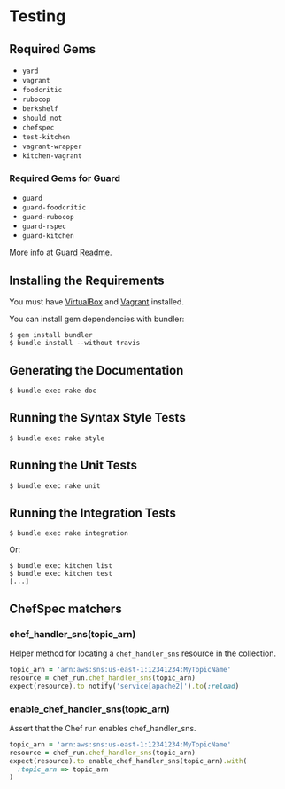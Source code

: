 Testing
=======

## Required Gems

* `yard`
* `vagrant`
* `foodcritic`
* `rubocop`
* `berkshelf`
* `should_not`
* `chefspec`
* `test-kitchen`
* `vagrant-wrapper`
* `kitchen-vagrant`

### Required Gems for Guard

* `guard`
* `guard-foodcritic`
* `guard-rubocop`
* `guard-rspec`
* `guard-kitchen`

More info at [Guard Readme](https://github.com/guard/guard#readme).

## Installing the Requirements

You must have [VirtualBox](https://www.virtualbox.org/) and [Vagrant](http://www.vagrantup.com/) installed.

You can install gem dependencies with bundler:

    $ gem install bundler
    $ bundle install --without travis

## Generating the Documentation

    $ bundle exec rake doc

## Running the Syntax Style Tests

    $ bundle exec rake style

## Running the Unit Tests

    $ bundle exec rake unit

## Running the Integration Tests

    $ bundle exec rake integration

Or:

    $ bundle exec kitchen list
    $ bundle exec kitchen test
    [...]

## ChefSpec matchers

### chef_handler_sns(topic_arn)

Helper method for locating a `chef_handler_sns` resource in the collection.

```ruby
topic_arn = 'arn:aws:sns:us-east-1:12341234:MyTopicName'
resource = chef_run.chef_handler_sns(topic_arn)
expect(resource).to notify('service[apache2]').to(:reload)
```

### enable_chef_handler_sns(topic_arn)

Assert that the Chef run enables chef_handler_sns.

```ruby
topic_arn = 'arn:aws:sns:us-east-1:12341234:MyTopicName'
resource = chef_run.chef_handler_sns(topic_arn)
expect(resource).to enable_chef_handler_sns(topic_arn).with(
  :topic_arn => topic_arn
)
```
